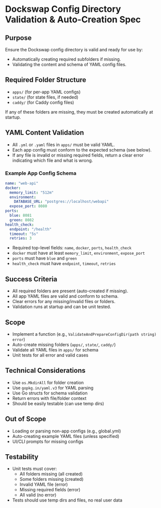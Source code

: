 # Dockswap Config Directory Validation & Auto-Creation Spec

## Purpose
Ensure the Dockswap config directory is valid and ready for use by:
- Automatically creating required subfolders if missing.
- Validating the content and schema of YAML config files.

## Required Folder Structure
- `apps/` (for per-app YAML configs)
- `state/` (for state files, if needed)
- `caddy/` (for Caddy config files)

If any of these folders are missing, they must be created automatically at startup.

## YAML Content Validation
- All `.yml` or `.yaml` files in `apps/` must be valid YAML.
- Each app config must conform to the expected schema (see below).
- If any file is invalid or missing required fields, return a clear error indicating which file and what is wrong.

### Example App Config Schema
```yaml
name: "web-api"
docker:
  memory_limit: "512m"
  environment:
    DATABASE_URL: "postgres://localhost/webapi"
  expose_port: 8080
ports:
  blue: 8081
  green: 8082
health_check:
  endpoint: "/health"
  timeout: "5s"
  retries: 3
```
- Required top-level fields: `name`, `docker`, `ports`, `health_check`
- `docker` must have at least `memory_limit`, `environment`, `expose_port`
- `ports` must have `blue` and `green`
- `health_check` must have `endpoint`, `timeout`, `retries`

## Success Criteria
- All required folders are present (auto-created if missing).
- All app YAML files are valid and conform to schema.
- Clear errors for any missing/invalid files or folders.
- Validation runs at startup and can be unit tested.

## Scope
- Implement a function (e.g., `ValidateAndPrepareConfigDir(path string) error`)
- Auto-create missing folders (`apps/`, `state/`, `caddy/`)
- Validate all YAML files in `apps/` for schema
- Unit tests for all error and valid cases

## Technical Considerations
- Use `os.MkdirAll` for folder creation
- Use `gopkg.in/yaml.v3` for YAML parsing
- Use Go structs for schema validation
- Return errors with file/folder context
- Should be easily testable (can use temp dirs)

## Out of Scope
- Loading or parsing non-app configs (e.g., global.yml)
- Auto-creating example YAML files (unless specified)
- UI/CLI prompts for missing configs

## Testability
- Unit tests must cover:
  - All folders missing (all created)
  - Some folders missing (created)
  - Invalid YAML file (error)
  - Missing required fields (error)
  - All valid (no error)
- Tests should use temp dirs and files, no real user data 